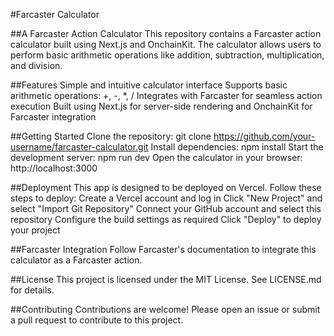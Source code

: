 #Farcaster Calculator

##A Farcaster Action Calculator
This repository contains a Farcaster action calculator built using Next.js and OnchainKit. The calculator allows users to perform basic arithmetic operations like addition, subtraction, multiplication, and division.

##Features
Simple and intuitive calculator interface
Supports basic arithmetic operations: +, -, *, /
Integrates with Farcaster for seamless action execution
Built using Next.js for server-side rendering and OnchainKit for Farcaster integration

##Getting Started
Clone the repository: git clone https://github.com/your-username/farcaster-calculator.git
Install dependencies: npm install
Start the development server: npm run dev
Open the calculator in your browser: http://localhost:3000

##Deployment
This app is designed to be deployed on Vercel. Follow these steps to deploy:
Create a Vercel account and log in
Click "New Project" and select "Import Git Repository"
Connect your GitHub account and select this repository
Configure the build settings as required
Click "Deploy" to deploy your project

##Farcaster Integration
Follow Farcaster's documentation to integrate this calculator as a Farcaster action.

##License
This project is licensed under the MIT License. See LICENSE.md for details.

##Contributing
Contributions are welcome! Please open an issue or submit a pull request to contribute to this project.
